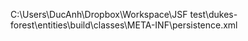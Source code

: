 C:\Users\DucAnh\Dropbox\Workspace\JSF test\dukes-forest\entities\build\classes\META-INF\persistence.xml
